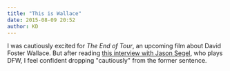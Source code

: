 ```yaml
---
title: "This is Wallace"
date: 2015-08-09 20:52
author: KD
---
```

I was cautiously excited for _The End of Tour_, an upcoming film about David Foster Wallace. But after reading [this interview with Jason Segel][link], who plays DFW, I feel confident dropping "cautiously" from the former sentence. 

[link]: http://www.theverge.com/2015/7/30/9069973/jason-segel-david-foster-wallace-interview-end-of-the-tour